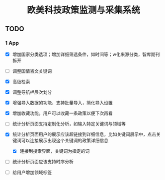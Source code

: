 <h1 style="text-align: center">欧美科技政策监测与采集系统</h1>

## TODO

### 1 App

- [x] 增加国家分类选项；增加详细筛选条件，如时间等；w化来源分类，智库期刊拆开
- [ ] 调整国情咨文关键词
- [x] 高级检索
- [x] 调整导航栏层次划分
- [x] 增强导入数据的功能，支持批量导入，简化导入设置
- [x] 增加收藏功能。用户可以收藏一条政策以便下次再看
- [ ] 统计分析页面支持定制化分析，如输入特定关键词与领域等
- [x] 统计分析页面用户的展示应该超链接到详细信息，比如关键词展示中，点击关键词可以连接展示出现这个关键词的政策详细信息
  - [x] 连接到搜索界面，关键词为指定的词
- [ ] 统计分析页面应该支持时序分析
- [ ] 给用户增加领域标签

